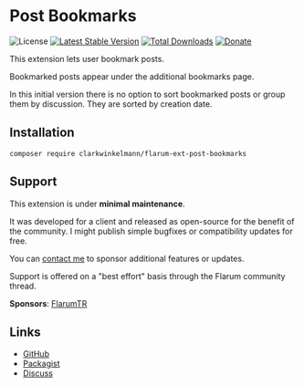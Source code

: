 # Post Bookmarks

![License](https://img.shields.io/badge/license-MIT-blue.svg) [![Latest Stable Version](https://img.shields.io/packagist/v/clarkwinkelmann/flarum-ext-post-bookmarks.svg)](https://packagist.org/packages/clarkwinkelmann/flarum-ext-post-bookmarks) [![Total Downloads](https://img.shields.io/packagist/dt/clarkwinkelmann/flarum-ext-post-bookmarks.svg)](https://packagist.org/packages/clarkwinkelmann/flarum-ext-post-bookmarks) [![Donate](https://img.shields.io/badge/paypal-donate-yellow.svg)](https://www.paypal.me/clarkwinkelmann)

This extension lets user bookmark posts.

Bookmarked posts appear under the additional bookmarks page.

In this initial version there is no option to sort bookmarked posts or group them by discussion.
They are sorted by creation date.

## Installation

    composer require clarkwinkelmann/flarum-ext-post-bookmarks

## Support

This extension is under **minimal maintenance**.

It was developed for a client and released as open-source for the benefit of the community.
I might publish simple bugfixes or compatibility updates for free.

You can [contact me](https://clarkwinkelmann.com/flarum) to sponsor additional features or updates.

Support is offered on a "best effort" basis through the Flarum community thread.

**Sponsors**: [FlarumTR](https://flarumtr.com/)

## Links

- [GitHub](https://github.com/clarkwinkelmann/flarum-ext-post-bookmarks)
- [Packagist](https://packagist.org/packages/clarkwinkelmann/flarum-ext-post-bookmarks)
- [Discuss](https://discuss.flarum.org/d/27698)
